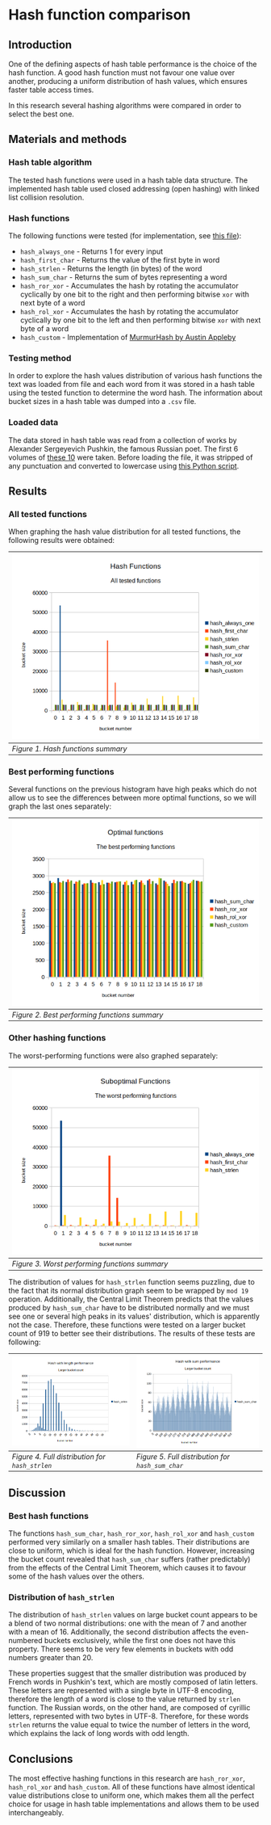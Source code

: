 # Hash function comparison

## Introduction
One of the defining aspects of hash table performance is the choice of the
hash function. A good hash function must not favour one value over another,
producing a uniform distribution of hash values, which ensures faster table
access times.

In this research several hashing algorithms were compared in order to select
the best one.

## Materials and methods

### **Hash table algorithm**
The tested hash functions were used in a hash table data structure. The
implemented hash table used closed addressing (open hashing) with
linked list collision resolution.

### **Hash functions**
The following functions were tested (for implementation, see
[this file](../src/hash_table/hashes/hash_functions.cpp)):

- `hash_always_one` - Returns 1 for every input
- `hash_first_char` - Returns the value of the first byte in word
- `hash_strlen`     - Returns the length (in bytes) of the word
- `hash_sum_char`   - Returns the sum of bytes representing a word
- `hash_ror_xor`    - Accumulates the hash by rotating the accumulator
                      cyclically by one bit to the right and then performing
                      bitwise `xor` with next byte of a word
- `hash_rol_xor`    - Accumulates the hash by rotating the accumulator
                      cyclically by one bit to the left and then performing
                      bitwise `xor` with next byte of a word
- `hash_custom`     - Implementation of [MurmurHash by Austin Appleby
  ](https://github.com/aappleby/smhasher/blob/master/src/MurmurHash2.cpp)

### **Testing method**
In order to explore the hash values distribution of various hash functions the
text was loaded from file and each word from it was stored in  a hash table
using the tested function to determine the word hash. The information about
bucket sizes in a hash table was dumped into a `.csv` file.

### **Loaded data**
The data stored in hash table was read from a collection of works by 
Alexander Sergeyevich Pushkin, the famous Russian poet. The first 6 volumes of
[these 10](https://rvb.ru/pushkin/toc.htm) were taken. Before loading the file,
it was stripped of any punctuation and converted to lowercase using
[this Python script](../convert.py).

## Results

### **All tested functions**
When graphing the hash value distribution for all tested functions, the
following results were obtained:

| ![All functions](histograms/hash_func_all.png) |
|:---|
| *Figure 1. Hash functions summary* |

### **Best performing functions**
Several functions on the previous histogram have high peaks which do not allow
us to see the differences between more optimal functions, so we will graph the
last ones separately:

| ![Best functions](histograms/hash_func_opt.png) |
|:---|
| *Figure 2. Best performing functions summary* |

### **Other hashing functions**
The worst-performing functions were also graphed separately:

| ![Worst functions](histograms/hash_func_worst.png) |
|:---|
| *Figure 3. Worst performing functions summary* |


The distribution of values for `hash_strlen` function seems puzzling, due to the
fact that its normal distribution graph seem to be wrapped by `mod 19` operation.
Additionally, the Central Limit Theorem predicts that the values produced by
`hash_sum_char` have to be distributed normally and we must see one or several
high peaks in its values' distribution, which is apparently not the case.
Therefore, these functions were tested on a larger bucket count of 919 to better
see their distributions. The results of these tests are following:

| ![`hash_strlen` distribution](histograms/hash_strlen_large.png) | ![ `hash_sum_char` distribution](histograms/hash_sum_large.png) |
|:---|:---|
| *Figure 4. Full distribution for `hash_strlen`* | *Figure 5. Full distribution for `hash_sum_char`* |

## Discussion

### **Best hash functions**
The functions `hash_sum_char`, `hash_ror_xor`, `hash_rol_xor` and `hash_custom`
performed very similarly on a smaller hash tables. Their distributions are close
to uniform, which is ideal for the hash function. However, increasing the bucket
count revealed that `hash_sum_char` suffers (rather predictably) from the
effects of the Central Limit Theorem, which causes it to favour some of the hash
values over the others. 

### **Distribution of `hash_strlen`**

The distribution of `hash_strlen` values on large bucket count appears to be
a blend of two normal distributions: one with the mean of 7 and another with a
mean of 16. Additionally, the second distribution affects the even-numbered
buckets exclusively, while the first one does not have this property. There
seems to be very few elements in buckets with odd numbers greater than 20.

These properties suggest that the smaller distribution was produced by French
words in Pushkin's text, which are mostly composed of latin letters.  These
letters are represented with a single byte in UTF-8 encoding, therefore the
length of a word is close to the value returned by `strlen` function. The
Russian words, on the other hand, are composed of cyrillic letters, represented
with two bytes in UTF-8. Therefore, for these words `strlen` returns the value
equal to twice the number of letters in the word, which explains the lack of
long words with odd length.

## Conclusions
The most effective hashing functions in this research are `hash_ror_xor`,
`hash_rol_xor` and `hash_custom`. All of these functions have almost identical
value distributions close to uniform one, which makes them all the perfect
choice for usage in hash table implementations and allows them to be used
interchangeably.
